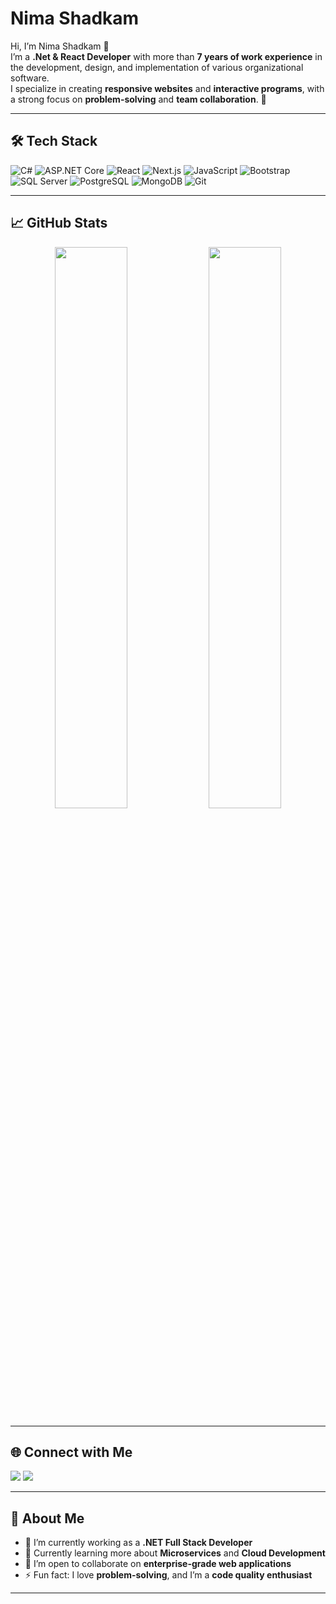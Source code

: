 # Nima Shadkam

Hi, I’m Nima Shadkam 👋  
I’m a **.Net & React Developer** with more than **7 years of work experience** in the development, design, and implementation of various organizational software.  
I specialize in creating **responsive websites** and **interactive programs**, with a strong focus on **problem-solving** and **team collaboration**. 🚀

---

## 🛠 Tech Stack

<!-- Icons from https://simpleicons.org/ and https://shields.io/ -->

![C#](https://img.shields.io/badge/-C%23-239120?style=for-the-badge&logo=c-sharp)
![ASP.NET Core](https://img.shields.io/badge/-ASP.NET_Core-512BD4?style=for-the-badge&logo=.net)
![React](https://img.shields.io/badge/-React-61DAFB?style=for-the-badge&logo=react&logoColor=black)
![Next.js](https://img.shields.io/badge/-Next.js-000000?style=for-the-badge&logo=next.js&logoColor=white)
![JavaScript](https://img.shields.io/badge/-JavaScript-F7DF1E?style=for-the-badge&logo=javascript&logoColor=black)
![Bootstrap](https://img.shields.io/badge/-Bootstrap-7952B3?style=for-the-badge&logo=bootstrap)
![SQL Server](https://img.shields.io/badge/-SQL_Server-CC2927?style=for-the-badge&logo=microsoft-sql-server)
![PostgreSQL](https://img.shields.io/badge/-PostgreSQL-4169E1?style=for-the-badge&logo=postgresql)
![MongoDB](https://img.shields.io/badge/-MongoDB-47A248?style=for-the-badge&logo=mongodb)
![Git](https://img.shields.io/badge/-Git-F05032?style=for-the-badge&logo=git)

---

## 📈 GitHub Stats

<p align="center">
  <img src="https://github-readme-stats.vercel.app/api?username=nima-shadkam&show_icons=true&theme=radical" width="48%" />
  <img src="https://github-readme-streak-stats.herokuapp.com/?user=nima-shadkam&theme=radical" width="48%" />
</p>

---

## 🌐 Connect with Me

<p align="left">
  <a href="mailto:nima.shadkam@gmail.com"><img src="https://img.shields.io/badge/Email-D14836?style=for-the-badge&logo=gmail&logoColor=white"/></a>
  <a href="https://www.linkedin.com/in/nima-shadkam/"><img src="https://img.shields.io/badge/LinkedIn-0A66C2?style=for-the-badge&logo=linkedin&logoColor=white"/></a>
</p>

---

## 🚀 About Me

- 🔭 I’m currently working as a **.NET Full Stack Developer**
- 🌱 Currently learning more about **Microservices** and **Cloud Development**
- 👯 I’m open to collaborate on **enterprise-grade web applications**
- ⚡ Fun fact: I love **problem-solving**, and I’m a **code quality enthusiast**

---

